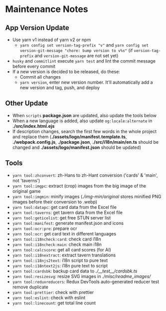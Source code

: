 # Maintenance Notes

## App Version Update

- Use yarn v1 instead of yarn v2 or npm
  - `yarn config set version-tag-prefix "v"` and `yarn config set version-git-message "chore: bump version to v%s"` (if `version-tag-prefix` and `version-git-message` are not set yet)
- `husky` and `commitlint` execute `yarn test` and lint the commit message before every commit
- If a new version is decided to be released, do these:
  - Commit all changes
  - `yarn version`, enter new version number. It'll automatically add a new version and tag, push, and deploy

## Other Update

- When `scripts` **package.json** are updated, also update the tools below
- When a new language is added, also update `og:locale:alternate` in **./src/index.html.ejs**
- If description changes, search the first few words in the whole project and replace them (**./assets/logo/manifest.template.ts**, **./webpack.config.js**, **./package.json**, **./src/i18n/main/en.ts** should be changed and **./assets/logo/manifest.json** should be updated)

## Tools

- `yarn tool:zhconvert`: zh-Hans to zh-Hant conversion ('cards' & 'main', not 'taverns')
- `yarn tool:imgpc`: extract (crop) images from the big image of the original game
- `yarn tool:imgmin`: minify images (_./img-min/original_ stores minified PNG images before their conversion to .webp)
- `yarn tool:datapc`: get card data from the Excel file
- `yarn tool:taverns`: get tavern data from the Excel file
- `yarn tool:geticelist`: get free STUN server list
- `yarn tool:manifest`: generate manifest.json and icons
- `yarn tool:ocr:pre`: prepare ocr
- `yarn tool:ocr`: get card text in different languages
- `yarn tool:i18ncheck:card`: check card i18n
- `yarn tool:i18ncheck:main`: check main i18n
- `yarn tool:calcscore`: get all card scores (for AI)
- `yarn tool:i18nextract`: extract tavern translations
- `yarn tool:i18njs2text`: i18n script to pure text
- `yarn tool:i18ntext2js`: i18n pure text to script
- `yarn tool:cardsbk`: backup card data to _./\_\_test\_\_/cardsbk.ts_
- `yarn tool:resizesvg`: resize SVG images in _./misc/readme_images/_
- `yarn tool:reduxreducers`: Redux DevTools auto-generated reducer test remove duplicate
- `yarn tool:prettier`: check with prettier
- `yarn tool:eslint`: check with eslint
- `yarn tool:linecount`: get total line count
